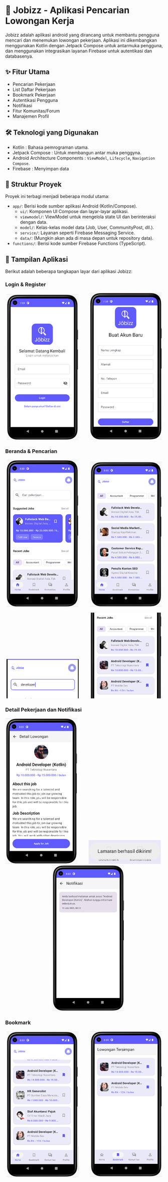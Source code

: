 # 📱 Jobizz - Aplikasi Pencarian Lowongan Kerja

Jobizz adalah aplikasi android yang dirancang untuk membantu pengguna mencari dan menemukan lowongan pekerjaan. Aplikasi ini dikembangkan menggunakan Kotlin dengan Jetpack Compose untuk antarmuka pengguna, dan menggunakan integrasikan layanan Firebase untuk autentikasi dan databasenya.

## ✨ Fitur Utama

* Pencarian Pekerjaan
* List Daftar Pekerjaan
* Bookmark Pekerjaan
* Autentikasi Pengguna
* Notifikasi
* Fitur Komunitas/Forum
* Manajemen Profil

## 🛠️ Teknologi yang Digunakan

* Kotlin : Bahasa pemrograman utama.
* Jetpack Compose : Untuk membangun antar muka penggyna.
* Android Architecture Components : `ViewModel`, `Lifecycle`, `Navigation Compose`.
* Firebase : Menyimpan data

## 🔧 Struktur Proyek

Proyek ini terbagi menjadi beberapa modul utama:

* `app/`: Berisi kode sumber aplikasi Android (Kotlin/Compose).
    * `ui/`: Komponen UI Compose dan layar-layar aplikasi.
    * `viewmodel/`: ViewModel untuk mengelola state UI dan berinteraksi dengan data.
    * `model/`: Kelas-kelas model data (Job, User, CommunityPost, dll.).
    * `service/`: Layanan seperti Firebase Messaging Service.
    * `data/`: (Mungkin akan ada di masa depan untuk repository data).
* `functions/`: Berisi kode sumber Firebase Functions (TypeScript).

## 📸 Tampilan Aplikasi

Berikut adalah beberapa tangkapan layar dari aplikasi Jobizz:

### Login & Register

<p align="center">
  <img src="screenshots/Screenshot 2025-07-13 075916.png" alt="Layar Login" width="230"/>
  &nbsp; &nbsp; &nbsp; &nbsp; <img src="screenshots/Screenshot 2025-07-13 075944.png" alt="Layar Register" width="230"/>
</p>

### Beranda & Pencarian

<p align="center">
  <img src="screenshots/Screenshot 2025-07-13 080039.png" alt="Dashboard Utama" width="230"/>
  &nbsp; &nbsp; &nbsp; &nbsp; <img src="screenshots/Screenshot 2025-07-13 080104.png" alt="Dashboard Scroll" width="230"/>
</p>
<p align="center">
  <img src="screenshots/Screenshot 2025-07-13 080504.png" alt="Pencarian Hasil Kosong" width="230"/>
  &nbsp; &nbsp; &nbsp; &nbsp; <img src="screenshots/Screenshot 2025-07-13 080531.png" alt="Pencarian dengan Hasil" width="230"/>
</p>

### Detail Pekerjaan dan Notifikasi

<p align="center">
  <img src="screenshots/Screenshot 2025-07-13 080334.png" alt="Detail Pekerjaan 1" width="230"/>
  &nbsp; &nbsp; &nbsp; &nbsp; <img src="screenshots/Screenshot 2025-07-13 080348.png" alt="Detail Pekerjaan 2" width="230"/>
  &nbsp; &nbsp; &nbsp; &nbsp; <img src="screenshots/Screenshot 2025-07-13 080407.png" alt="Layar Notifikasi" width="230"/>
</p>

### Bookmark

<p align="center">
  <img src="screenshots/Screenshot 2025-07-13 080318.png" alt="Daftar Bookmark" width="230"/>
  &nbsp; &nbsp; &nbsp; &nbsp; <img src="screenshots/Screenshot 2025-07-13 080429.png" alt="Bookmark Kosong" width="230"/>
</p>
